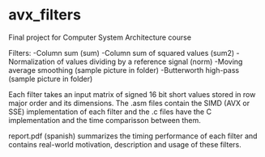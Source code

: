 # avx_filters
Final project for Computer System Architecture course

Filters:
-Column sum (sum)
-Column sum of squared values (sum2)
-Normalization of values dividing by a reference signal (norm)
-Moving average smoothing (sample picture in folder)
-Butterworth high-pass (sample picture in folder)

Each filter takes an input matrix of signed 16 bit short values stored in row major order and its dimensions. The .asm files contain the SIMD (AVX or SSE) implementation of each filter and the .c files have the C implementation and the time comparisson between them.

report.pdf (spanish) summarizes the timing performance of each filter and contains real-world motivation, description and usage of these filters.
